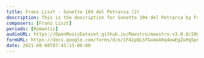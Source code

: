 ```yaml
---
title: Franz Liszt - Sonetto 104 del Petrarca (2)
description: This is the description for Sonetto 104 del Petrarca by Franz Liszt
composers: [Franz Liszt]
periods: [Romantic]
audioURL: https://OpenMusicDataset.github.io/Maestro/maestro-v3.0.0/2008/MIDI-Unprocessed_17_R1_2008_01-04_ORIG_MID--AUDIO_17_R1_2008_wav--4.midi
formURL: https://docs.google.com/forms/d/e/1FAIpQLSfGo4eA9q4owEgZuHq5p8n1UcsgLI9fsg95_NSVDv5PFGKH0Q/viewform
date: 2021-08-08T07:43:13-06:00
---
```


